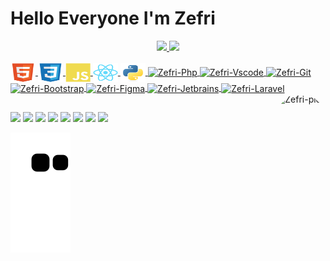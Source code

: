 # Hello Everyone I'm Zefri

<div align="center">
  <a href="https://github.com/zefrifahlevi">
  <img height="180em" src="https://github-readme-stats.vercel.app/api?username=zefrifahlevi&show_icons=true&theme=nightowl&include_all_commits=true&count_private=true"/>
  <img height="180em" src="https://github-readme-stats.vercel.app/api/top-langs/?username=rafaballerini&layout=compact&langs_count=7&theme=nightowl"/>
</div>
  
<div style="display: inline_block"><br>
  <img align="center" alt="Zefri-HTML" height="30" width="40" src="https://raw.githubusercontent.com/devicons/devicon/master/icons/html5/html5-original.svg">
  <img align="center" alt="Zefri-CSS" height="30" width="40" src="https://raw.githubusercontent.com/devicons/devicon/master/icons/css3/css3-original.svg">
  <img align="center" alt="Zefri-Js" height="30" width="40" src="https://raw.githubusercontent.com/devicons/devicon/master/icons/javascript/javascript-plain.svg">
  <img align="center" alt="Zefri-React" height="30" width="40" src="https://raw.githubusercontent.com/devicons/devicon/master/icons/react/react-original.svg">
  <img align="center" alt="Zefri-Python" height="30" width="40" src="https://raw.githubusercontent.com/devicons/devicon/master/icons/python/python-original.svg">
  <img align="center" alt="Zefri-Php" height="30" width="40" src="https://cdn.jsdelivr.net/gh/devicons/devicon/icons/php/php-plain.svg" />
  <img align="center" alt="Zefri-Vscode" height="30" width="40" src="https://cdn.jsdelivr.net/gh/devicons/devicon/icons/vscode/vscode-original.svg">
  <img align="center" alt="Zefri-Git" height="30" width="40" src="https://cdn.jsdelivr.net/gh/devicons/devicon/icons/git/git-original.svg" />
  <img align="center" alt="Zefri-Bootstrap" height="30" width="40" src="https://cdn.jsdelivr.net/gh/devicons/devicon/icons/bootstrap/bootstrap-original.svg" />
  <img align="center" alt="Zefri-Figma" height="30" width="40" src="https://cdn.jsdelivr.net/gh/devicons/devicon/icons/figma/figma-original.svg" />
  <img align="center" alt="Zefri-Jetbrains" height="30" width="40" src="https://cdn.jsdelivr.net/gh/devicons/devicon/icons/jetbrains/jetbrains-original.svg" />
  <img align="center" alt="Zefri-Laravel" height="30" width="40" src="https://cdn.jsdelivr.net/gh/devicons/devicon/icons/laravel/laravel-plain.svg" />
  
  
 
  <img align="right" alt="Zefri-pics" height="150" style="border-radius:50px;" src="https://fashionsista.co/wallpaper/wallpaper/20211101/50-gambar-anime-keren-3d-laki-laki-dan-perempuan-preview.webp">
</div>

##

<div>
  <a href="https://instagram.com/zefrifahlevi" target="_blank"><img src="https://img.shields.io/badge/-Instagram-%23E4405F?style=for-the-badge&logo=instagram&logoColor=white" target="_blank"></a>
  <a href ="mailto:fahlevizef@gmail.com"><img src="https://img.shields.io/badge/-Gmail-%23333?style=for-the-badge&logo=gmail&logoColor=white" target="_blank"></a>
  <a href ="https://github.com/zefrifahlevi" target="_blank"><img src="https://img.shields.io/badge/GitHub-100000?style=for-the-badge&logo=github&logoColor=white" target="_blank"></a>
  <a href ="https://twitter.com/zefrifahlevii" target="_blank"><img src="https://img.shields.io/badge/Twitter-1DA1F2?style=for-the-badge&logo=twitter&logoColor=white" target="_blank"></a>
  <a href ="https://dribbble.com/" target="_blank"><img src="https://img.shields.io/badge/Dribbble-EA4C89?style=for-the-badge&logo=dribbble&logoColor=white" target="_blank"></a>
  <a href= "https://steamcommunity.com/profiles/76561198989172198" target="_blank"><img src="https://img.shields.io/badge/Steam-000000?style=for-the-badge&logo=steam&logoColor=white" target="_blank"></a>
  <a href ="https://open.spotify.com/" target="_blank"><img src="https://img.shields.io/badge/Spotify-1ED760?&style=for-the-badge&logo=spotify&logoColor=white" target="_blank"></a>
  <a href ="https://gitlab.com/zefrifahlevi" target="_blank"><img src="https://img.shields.io/badge/GitLab-330F63?style=for-the-badge&logo=gitlab&logoColor=white" target="_blank"></a>
  
  
  
  
  ![Snake animation](https://github.com/rafaballerini/rafaballerini/blob/output/github-contribution-grid-snake.svg)
</div>
